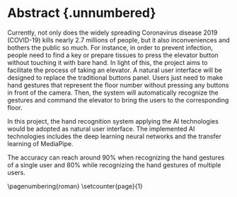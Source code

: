 # Abstract {.unnumbered}

<!-- This is the abstract -->

Currently, not only does the widely spreading Coronavirus disease 2019 (COVID-19) kills nearly 2.7 millions of people, but it also inconveniences and bothers the public so much. For instance, in order to prevent infection, people need to find a key or prepare tissues to press the elevator button without touching it with bare hand. In light of this, the project aims to facilitate the process of taking an elevator. A natural user interface will be designed to replace the traditional buttons panel. Users just need to make hand gestures that represent the floor number without pressing any buttons in front of the camera. Then, the system will automatically recognize the gestures and command the elevator to bring the users to the corresponding floor. 

In this project, the hand recognition system applying the AI technologies would be adopted as natural user interface. The implemented AI technologies includes the deep learning neural networks and the transfer learning of MediaPipe.

The accuracy can reach around 90% when recognizing the hand gestures of a single user and 80% while recognizing the hand gestures of multiple users. 


\pagenumbering{roman}
\setcounter{page}{1}
